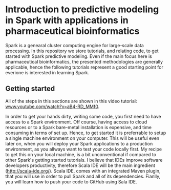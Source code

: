 # Introduction to predictive modeling in Spark with applications in pharmaceutical bioinformatics
Spark is a genearal cluster computing engine for large-scale data processing. In this repository we store tutorials, and relating code, to get started with Spark predictive modeling. Even if the main focus here is pharmaceutical bioinformatics, the presented methodologies
are generally applicable, hence the following tutorials represent a good starting point for everione is interested in 
learning Spark.

## Getting started
All of the steps in this sections are shown in this video tutorial: www.youtube.com/watch?v=aB4-RD_MMf0.

In order to get your hands dirty, writing some code, you first need to have access to a Spark environment. Off course, having access to
cloud resources or to a Spark bare-metal installation is expensive, and time consuming in terms of set up. Hence, to get started it is
preferrable to setup a single machine environment on your computer. This will be useful even later on, when you will deploy your
Spark applications to a production environment, as you allways want to test your code locally first. My recipe to get this on your 
local machine, is a bit unconventional if compared to other Spark's getting started tutorials. I believe that IDEs improve software
developers productivity, therefore Scala IDE will be the main ingredient (http://scala-ide.org/). Scala IDE, comes with an integrated
Maven plugin, that you will use in order to pull Spark and all of its dependencies. Fianlly, you will learn how to push your code
to GitHub using Sala IDE. 



